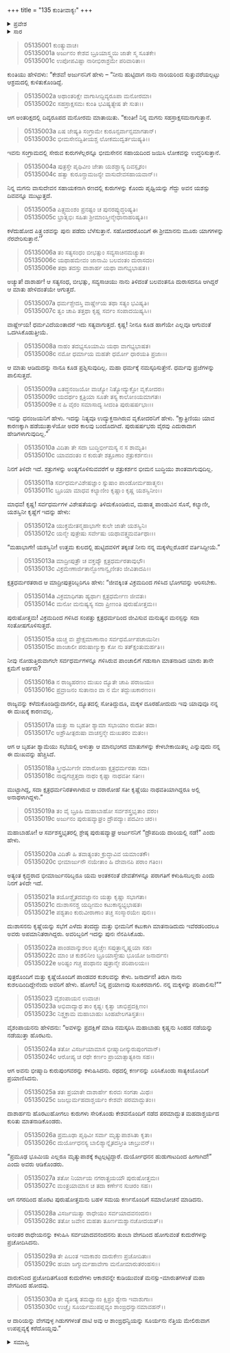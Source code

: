 +++
title = "135 ಕುಂತೀವಾಕ್ಯಃ"
+++

<details><summary>ಪ್ರವೇಶ</summary>


।।   ಓಂ ಓಂ ನಮೋ ನಾರಾಯಣಾಯ।।   ಶ್ರೀ ವೇದವ್ಯಾಸಾಯ ನಮಃ ।।

ಶ್ರೀ ಕೃಷ್ಣದ್ವೈಪಾಯನ ವೇದವ್ಯಾಸ ವಿರಚಿತ  

**ಶ್ರೀ ಮಹಾಭಾರತ**

**ಉದ್ಯೋಗ ಪರ್ವ**

**ಭಗವದ್ಯಾನ ಪರ್ವ**

**ಅಧ್ಯಾಯ 135**

</details>


<details><summary>ಸಾರ</summary>

ಕುಂತಿಯು ಅರ್ಜುನ, ಭೀಮ ಮತ್ತು ಯಮಳರಿಗೆ ಸಂದೇಶವನ್ನಿತ್ತು ಕೃಷ್ಣನನ್ನು ಕಳುಹಿಸಿದುದು (1-22). ಕೃಷ್ಣನು ಕರ್ಣನೊಡನೆ ಸ್ವಲ್ಪಹೊತ್ತು ಮಾತನಾಡಿ ಉಪಪ್ಲವ್ಯಕ್ಕೆ ಹಿಂದಿರುಗಿದುದು (23-30).

</details>


> 05135001 ಕುಂತ್ಯುವಾಚ।  
05135001a ಅರ್ಜುನಂ ಕೇಶವ ಬ್ರೂಯಾಸ್ತ್ವಯಿ ಜಾತೇ ಸ್ಮ ಸೂತಕೇ।  
05135001c ಉಪೋಪವಿಷ್ಟಾ ನಾರೀಭಿರಾಶ್ರಮೇ ಪರಿವಾರಿತಾ।।

ಕುಂತಿಯು ಹೇಳಿದಳು: “ಕೇಶವ! ಅರ್ಜುನನಿಗೆ ಹೇಳು – “ನೀನು ಹುಟ್ಟಿದಾಗ ನಾನು ನಾರಿಯರಿಂದ ಸುತ್ತುವರೆಯಲ್ಪಟ್ಟು ಆಶ್ರಮದಲ್ಲಿ ಕುಳಿತುಕೊಂಡಿದ್ದೆ.

> 05135002a ಅಥಾಂತರಿಕ್ಷೇ ವಾಗಾಸೀದ್ದಿವ್ಯರೂಪಾ ಮನೋರಮಾ।  
05135002c ಸಹಸ್ರಾಕ್ಷಸಮಃ ಕುಂತಿ ಭವಿಷ್ಯತ್ಯೇಷ ತೇ ಸುತಃ।।

ಆಗ ಅಂತರಿಕ್ಷದಲ್ಲಿ ದಿವ್ಯರೂಪದ ಮನೋರಮ ಮಾತಾಯಿತು. “ಕುಂತೀ! ನಿನ್ನ ಮಗನು ಸಹಸ್ರಾಕ್ಷಸಮನಾಗುತ್ತಾನೆ.

> 05135003a ಏಷ ಜೇಷ್ಯತಿ ಸಂಗ್ರಾಮೇ ಕುರೂನ್ಸರ್ವಾನ್ಸಮಾಗತಾನ್।  
05135003c ಭೀಮಸೇನದ್ವಿತೀಯಶ್ಚ ಲೋಕಮುದ್ವರ್ತಯಿಷ್ಯತಿ।।

ಇವನು ಸಂಗ್ರಾಮದಲ್ಲಿ ಸೇರುವ ಕುರುಗಳೆಲ್ಲರನ್ನೂ ಭೀಮಸೇನನ ಸಹಾಯದಿಂದ ಜಯಿಸಿ ಲೋಕವನ್ನು ಉದ್ಧರಿಸುತ್ತಾನೆ.

> 05135004a ಪುತ್ರಸ್ತೇ ಪೃಥಿವೀಂ ಜೇತಾ ಯಶಶ್ಚಾಸ್ಯ ದಿವಸ್ಪೃಶಂ।  
05135004c ಹತ್ವಾ ಕುರೂನ್ಗ್ರಾಮಜನ್ಯೇ ವಾಸುದೇವಸಹಾಯವಾನ್।।

ನಿನ್ನ ಮಗನು ವಾಸುದೇವನ ಸಹಾಯಕನಾಗಿ ರಣದಲ್ಲಿ ಕುರುಗಳನ್ನು ಕೊಂದು ಪೃಥ್ವಿಯನ್ನು ಗೆದ್ದು ಅವನ ಯಶಸ್ಸು ದಿವವನ್ನೂ ಮುಟ್ಟುತ್ತದೆ.

> 05135005a ಪಿತ್ರ್ಯಮಂಶಂ ಪ್ರನಷ್ಟಂ ಚ ಪುನರಪ್ಯುದ್ಧರಿಷ್ಯತಿ।  
05135005c ಭ್ರಾತೃಭಿಃ ಸಹಿತಃ ಶ್ರೀಮಾಂಸ್ತ್ರೀನ್ಮೇಧಾನಾಹರಿಷ್ಯತಿ।।

ಕಳೆದುಹೋದ ಪಿತ್ರ್ಯಂಶವನ್ನು ಪುನಃ ಪಡೆದು ಬೆಳೆಸುತ್ತಾನೆ. ಸಹೋದರರೊಂದಿಗೆ ಈ ಶ್ರೀಮಾನನು ಮೂರು ಯಾಗಗಳನ್ನು ನೆರವೇರಿಸುತ್ತಾನೆ.’’

> 05135006a ತಂ ಸತ್ಯಸಂಧಂ ಬೀಭತ್ಸುಂ ಸವ್ಯಸಾಚಿನಮಚ್ಯುತ।   
05135006c ಯಥಾಹಮೇವಂ ಜಾನಾಮಿ ಬಲವಂತಂ ದುರಾಸದಂ।  
05135006e ತಥಾ ತದಸ್ತು ದಾಶಾರ್ಹ ಯಥಾ ವಾಗಭ್ಯಭಾಷತ।।

ಅಚ್ಯುತ! ದಾಶಾರ್ಹ! ಆ ಸತ್ಯಸಂಧ, ಬೀಭತ್ಸು, ಸವ್ಯಸಾಚಿಯು ನಾನು ತಿಳಿದಂತೆ ಬಲವಂತನೂ ದುರಾಸದನೂ ಆಗಿದ್ದರೆ ಆ ಮಾತು ಹೇಳಿದಂತೆಯೇ ಆಗುತ್ತದೆ.

> 05135007a ಧರ್ಮಶ್ಚೇದಸ್ತಿ ವಾರ್ಷ್ಣೇಯ ತಥಾ ಸತ್ಯಂ ಭವಿಷ್ಯತಿ।   
05135007c ತ್ವಂ ಚಾಪಿ ತತ್ತಥಾ ಕೃಷ್ಣ ಸರ್ವಂ ಸಂಪಾದಯಿಷ್ಯಸಿ।।

ವಾರ್ಷ್ಣೇಯ! ಧರ್ಮವಿದೆಯಂತಾದರೆ ಇದು ಸತ್ಯವಾಗುತ್ತದೆ. ಕೃಷ್ಣ! ನೀನೂ ಕೂಡ ಹಾಗೆಯೇ ಎಲ್ಲವೂ ಆಗುವಂತೆ ಒದಗಿಸಿಕೊಡುತ್ತೀಯೆ.

> 05135008a ನಾಹಂ ತದಭ್ಯಸೂಯಾಮಿ ಯಥಾ ವಾಗಭ್ಯಭಾಷತ।  
05135008c ನಮೋ ಧರ್ಮಾಯ ಮಹತೇ ಧರ್ಮೋ ಧಾರಯತಿ ಪ್ರಜಾಃ।।

ಆ ಮಾತು ಆಡಿದುದನ್ನು ನಾನೂ ಕೂಡ ಪ್ರಶ್ನಿಸುವುದಿಲ್ಲ. ಮಹಾ ಧರ್ಮಕ್ಕೆ ನಮಸ್ಕರಿಸುತ್ತೇನೆ. ಧರ್ಮವು ಪ್ರಜೆಗಳನ್ನು ಪಾಲಿಸುತ್ತದೆ.

> 05135009a ಏತದ್ಧನಂಜಯೋ ವಾಚ್ಯೋ ನಿತ್ಯೋದ್ಯುಕ್ತೋ ವೃಕೋದರಃ।  
05135009c ಯದರ್ಥಂ ಕ್ಷತ್ರಿಯಾ ಸೂತೇ ತಸ್ಯ ಕಾಲೋಽಯಮಾಗತಃ।  
05135009e ನ ಹಿ ವೈರಂ ಸಮಾಸಾದ್ಯ ಸೀದಂತಿ ಪುರುಷರ್ಷಭಾಃ।।

ಇದನ್ನು ಧನಂಜಯನಿಗೆ ಹೇಳು. ಇದನ್ನು ನಿತ್ಯವೂ ಉದ್ಯುಕ್ತನಾಗಿರುವ ವೃಕೋದರನಿಗೆ ಹೇಳು. “ಕ್ಷಾತ್ರಿಣಿಯು ಯಾವ ಕಾರಣಕ್ಕಾಗಿ ಹಡೆಯುತ್ತಾಳೆಯೋ ಅದರ ಕಾಲವು ಬಂದೊದಗಿದೆ. ಪುರುಷರ್ಷಭರು ವೈರವು ಎದುರಾದಾಗ ಹೇಡಿಗಳಾಗುವುದಿಲ್ಲ.”

> 05135010a ವಿದಿತಾ ತೇ ಸದಾ ಬುದ್ಧಿರ್ಭೀಮಸ್ಯ ನ ಸ ಶಾಮ್ಯತಿ।  
05135010c ಯಾವದಂತಂ ನ ಕುರುತೇ ಶತ್ರೂಣಾಂ ಶತ್ರುಕರ್ಶನಃ।।

ನಿನಗೆ ತಿಳಿದೇ ಇದೆ. ಶತ್ರುಗಳನ್ನು ಅಂತ್ಯಗೊಳಿಸುವವರೆಗೆ ಆ ಶತ್ರುಕರ್ಶನ ಭೀಮನ ಬುದ್ಧಿಯು ಶಾಂತವಾಗುವುದಿಲ್ಲ.

> 05135011a ಸರ್ವಧರ್ಮವಿಶೇಷಜ್ಞಾಂ ಸ್ನುಷಾಂ ಪಾಂಡೋರ್ಮಹಾತ್ಮನಃ।   
05135011c ಬ್ರೂಯಾ ಮಾಧವ ಕಲ್ಯಾಣೀಂ ಕೃಷ್ಣಾಂ ಕೃಷ್ಣ ಯಶಸ್ವಿನೀಂ।।

ಮಾಧವ! ಕೃಷ್ಣ! ಸರ್ವಧರ್ಮಗಳ ವಿಶೇಷತೆಯನ್ನು ತಿಳಿದುಕೊಂಡಿರುವ, ಮಹಾತ್ಮ ಪಾಂಡುವಿನ ಸೊಸೆ, ಕಲ್ಯಾಣೀ, ಯಶಸ್ವಿನೀ ಕೃಷ್ಣೆಗೆ ಇದನ್ನು ಹೇಳು:

> 05135012a ಯುಕ್ತಮೇತನ್ಮಹಾಭಾಗೇ ಕುಲೇ ಜಾತೇ ಯಶಸ್ವಿನಿ।  
05135012c ಯನ್ಮೇ ಪುತ್ರೇಷು ಸರ್ವೇಷು ಯಥಾವತ್ತ್ವಮವರ್ತಿಥಾಃ।।

“ಮಹಾಭಾಗೇ! ಯಶಸ್ವಿನೀ! ಉತ್ತಮ ಕುಲದಲ್ಲಿ ಹುಟ್ಟಿದವಳಿಗೆ ತಕ್ಕಂತೆ ನೀನು ನನ್ನ ಮಕ್ಕಳೆಲ್ಲರೊಡನೆ ವರ್ತಿಸಿದ್ದೀಯೆ.”

> 05135013a ಮಾದ್ರೀಪುತ್ರೌ ಚ ವಕ್ತವ್ಯೌ ಕ್ಷತ್ರಧರ್ಮರತಾವುಭೌ।  
05135013c ವಿಕ್ರಮೇಣಾರ್ಜಿತಾನ್ಭೋಗಾನ್ವೃಣೀತಂ ಜೀವಿತಾದಪಿ।।

ಕ್ಷತ್ರಧರ್ಮರತರಾದ ಆ ಮಾದ್ರೀಪುತ್ರರಿಬ್ಬರಿಗೂ ಹೇಳು: “ಜೀವಕ್ಕಿಂತ ವಿಕ್ರಮದಿಂದ ಗಳಿಸಿದ ಭೋಗವನ್ನು ಆರಿಸಬೇಕು.

> 05135014a ವಿಕ್ರಮಾಧಿಗತಾ ಹ್ಯರ್ಥಾಃ ಕ್ಷತ್ರಧರ್ಮೇಣ ಜೀವತಃ।   
05135014c ಮನೋ ಮನುಷ್ಯಸ್ಯ ಸದಾ ಪ್ರೀಣಂತಿ ಪುರುಷೋತ್ತಮ।।

ಪುರುಷೋತ್ತಮ! ವಿಕ್ರಮದಿಂದ ಗಳಿಸಿದ ಸಂಪತ್ತು ಕ್ಷತ್ರಧರ್ಮದಿಂದ ಜೀವಿಸುವ ಮನುಷ್ಯನ ಮನಸ್ಸನ್ನು ಸದಾ ಸಂತೋಷಗೊಳಿಸುತ್ತದೆ.

> 05135015a ಯಚ್ಚ ವಃ ಪ್ರೇಕ್ಷಮಾಣಾನಾಂ ಸರ್ವಧರ್ಮೋಪಚಾಯಿನೀ।  
05135015c ಪಾಂಚಾಲೀ ಪರುಷಾಣ್ಯುಕ್ತಾ ಕೋ ನು ತತ್ಕ್ಷಂತುಮರ್ಹತಿ।।

ನೀವು ನೋಡುತ್ತಿರುವಾಗಲೇ ಸರ್ವಧರ್ಮಗಳನ್ನೂ ಗಳಿಸಿರುವ ಪಾಂಚಾಲಿಗೆ ಗಡುಸಾಗಿ ಮಾತನಾಡಿದ ಯಾರು ತಾನೇ ಕ್ಷಮೆಗೆ ಅರ್ಹರು?

> 05135016a ನ ರಾಜ್ಯಹರಣಂ ದುಃಖಂ ದ್ಯೂತೇ ಚಾಪಿ ಪರಾಜಯಃ।  
05135016c ಪ್ರವ್ರಾಜನಂ ಸುತಾನಾಂ ವಾ ನ ಮೇ ತದ್ದುಃಖಕಾರಣಂ।।

ರಾಜ್ಯವನ್ನು ಕಳೆದುಕೊಂಡಿದ್ದುದಾಗಲೀ, ದ್ಯೂತದಲ್ಲಿ ಸೋತಿದ್ದುದೂ, ಮಕ್ಕಳ ದೂರಹೋದುದು ಇವು ಯಾವುವೂ ನನ್ನ ಈ ದುಃಖಕ್ಕೆ ಕಾರಣವಲ್ಲ.

> 05135017a ಯತ್ತು ಸಾ ಬೃಹತೀ ಶ್ಯಾಮಾ ಸಭಾಯಾಂ ರುದತೀ ತದಾ।  
05135017c ಅಶ್ರೌಷೀತ್ಪರುಷಾ ವಾಚಸ್ತನ್ಮೇ ದುಃಖತರಂ ಮತಂ।।

ಆಗ ಆ ಬೃಹತೀ ಶ್ಯಾಮೆಯು ಸಭೆಯಲ್ಲಿ ಅಳುತ್ತಾ ಆ ಮಾನಭಂಗದ ಮಾತುಗಳನ್ನು ಕೇಳಬೇಕಾಯಿತಲ್ಲ ಎನ್ನುವುದು ನನ್ನ ಈ ದುಃಖವನ್ನು ಹೆಚ್ಚಿಸಿದೆ.

> 05135018a ಸ್ತ್ರೀಧರ್ಮಿಣೀ ವರಾರೋಹಾ ಕ್ಷತ್ರಧರ್ಮರತಾ ಸದಾ।  
05135018c ನಾಧ್ಯಗಚ್ಚತ್ತದಾ ನಾಥಂ ಕೃಷ್ಣಾ ನಾಥವತೀ ಸತೀ।।

ಮುಟ್ಟಾಗಿದ್ದ, ಸದಾ ಕ್ಷತ್ರಧರ್ಮನಿರತಳಾಗಿರುವ ಆ ವರಾರೋಹೆ ಸತೀ ಕೃಷ್ಣೆಯು ನಾಥವತಿಯಾಗಿದ್ದರೂ ಅಲ್ಲಿ ಅನಾಥಳಾಗಿದ್ದಳು.”

> 05135019a ತಂ ವೈ ಬ್ರೂಹಿ ಮಹಾಬಾಹೋ ಸರ್ವಶಸ್ತ್ರಭೃತಾಂ ವರಂ।  
05135019c ಅರ್ಜುನಂ ಪುರುಷವ್ಯಾಘ್ರಂ ದ್ರೌಪದ್ಯಾಃ ಪದವೀಂ ಚರ।।

ಮಹಾಬಾಹೋ! ಆ ಸರ್ವಶಸ್ತ್ರಭೃತರಲ್ಲಿ ಶ್ರೇಷ್ಠ ಪುರುಷವ್ಯಾಘ್ರ ಅರ್ಜುನನಿಗೆ “ದ್ರೌಪದಿಯ ದಾರಿಯಲ್ಲಿ ನಡೆ!” ಎಂದು ಹೇಳು.

> 05135020a ವಿದಿತೌ ಹಿ ತವಾತ್ಯಂತಂ ಕ್ರುದ್ಧಾವಿವ ಯಮಾಂತಕೌ।   
05135020c ಭೀಮಾರ್ಜುನೌ ನಯೇತಾಂ ಹಿ ದೇವಾನಪಿ ಪರಾಂ ಗತಿಂ।।

ಅತ್ಯಂತ ಕೃದ್ಧರಾದ ಭೀಮಾರ್ಜುನರಿಬ್ಬರೂ ಯಮ ಅಂತಕನಂತೆ ದೇವತೆಗಳನ್ನೂ ಪರಾಗತಿಗೆ ಕಳುಹಿಸಬಲ್ಲರು ಎಂದು ನಿನಗೆ ತಿಳಿದೇ ಇದೆ.

> 05135021a ತಯೋಶ್ಚೈತದವಜ್ಞಾನಂ ಯತ್ಸಾ ಕೃಷ್ಣಾ ಸಭಾಗತಾ।  
05135021c ದುಃಶಾಸನಶ್ಚ ಯದ್ಭೀಮಂ ಕಟುಕಾನ್ಯಭ್ಯಭಾಷತ।   
05135021e ಪಶ್ಯತಾಂ ಕುರುವೀರಾಣಾಂ ತಚ್ಚ ಸಂಸ್ಮಾರಯೇಃ ಪುನಃ।।

ದುಃಶಾಸನನು ಕೃಷ್ಣೆಯನ್ನು ಸಭೆಗೆ ಎಳೆದು ತಂದದ್ದು ಮತ್ತು ಭೀಮನಿಗೆ ಕಟುಕಾಗಿ ಮಾತನಾಡಿದುದು ಇವೆರಡರಿಂದಲೂ ಅವರು ಅಪಮಾನಿತರಾಗಿದ್ದರು. ಅವರಿಬ್ಬರಿಗೆ ಇದನ್ನು ಪುನಃ ನೆನಪಿಸಿಕೊಡು.

> 05135022a ಪಾಂಡವಾನ್ಕುಶಲಂ ಪೃಚ್ಚೇಃ ಸಪುತ್ರಾನ್ಕೃಷ್ಣಯಾ ಸಹ।  
05135022c ಮಾಂ ಚ ಕುಶಲಿನೀಂ ಬ್ರೂಯಾಸ್ತೇಷು ಭೂಯೋ ಜನಾರ್ದನ।  
05135022e ಅರಿಷ್ಟಂ ಗಚ್ಚ ಪಂಥಾನಂ ಪುತ್ರಾನ್ಮೇ ಪರಿಪಾಲಯ।।

ಪುತ್ರರೊಂದಿಗೆ ಮತ್ತು ಕೃಷ್ಣೆಯೊಂದಿಗೆ ಪಾಂಡವರ ಕುಶಲವನ್ನು ಕೇಳು. ಜನಾರ್ದನ! ತಿರುಗಿ ನಾನು ಕುಶಲದಿಂದಿದ್ದೇನೆಂದು ಅವರಿಗೆ ಹೇಳು. ಹೋಗು! ನಿನ್ನ ಪ್ರಯಾಣವು ಸುಖಕರವಾಗಲಿ. ನನ್ನ ಮಕ್ಕಳನ್ನು ಪರಿಪಾಲಿಸು!””

> 05135023 ವೈಶಂಪಾಯನ ಉವಾಚ।  
05135023a ಅಭಿವಾದ್ಯಾಥ ತಾಂ ಕೃಷ್ಣಃ ಕೃತ್ವಾ ಚಾಭಿಪ್ರದಕ್ಷಿಣಂ।  
05135023c ನಿಶ್ಚಕ್ರಾಮ ಮಹಾಬಾಹುಃ ಸಿಂಹಖೇಲಗತಿಸ್ತತಃ।।

ವೈಶಂಪಾಯನನು ಹೇಳಿದನು: “ಅವಳನ್ನು ಪ್ರದಕ್ಷಿಣೆ ಮಾಡಿ ನಮಸ್ಕರಿಸಿ ಮಹಾಬಾಹು ಕೃಷ್ಣನು ಸಿಂಹದ ನಡೆಯನ್ನು ನಡೆಯುತ್ತಾ ಹೊರಟನು.

> 05135024a ತತೋ ವಿಸರ್ಜಯಾಮಾಸ ಭೀಷ್ಮಾದೀನ್ಕುರುಪುಂಗವಾನ್।  
05135024c ಆರೋಪ್ಯ ಚ ರಥೇ ಕರ್ಣಂ ಪ್ರಾಯಾತ್ಸಾತ್ಯಕಿನಾ ಸಹ।।

ಆಗ ಅವನು ಭೀಷ್ಮಾದಿ ಕುರುಪುಂಗವರನ್ನು ಕಳುಹಿಸಿದನು. ರಥದಲ್ಲಿ ಕರ್ಣನನ್ನು ಏರಿಸಿಕೊಂಡು ಸಾತ್ಯಕಿಯೊಂದಿಗೆ ಪ್ರಯಾಣಿಸಿದನು.

> 05135025a ತತಃ ಪ್ರಯಾತೇ ದಾಶಾರ್ಹೇ ಕುರವಃ ಸಂಗತಾ ಮಿಥಃ।  
05135025c ಜಜಲ್ಪುರ್ಮಹದಾಶ್ಚರ್ಯಂ ಕೇಶವೇ ಪರಮಾದ್ಭುತಂ।।

ದಾಶಾರ್ಹನು ಹೊರಟುಹೋಗಲು ಕುರುಗಳು ಸೇರಿಕೊಂಡು ಕೇಶವನೊಂದಿಗೆ ನಡೆದ ಪರಮಾದ್ಭುತ ಮಹದಾಶ್ಚರ್ಯದ ಕುರಿತು ಮಾತನಾಡಿಕೊಂಡರು.

> 05135026a ಪ್ರಮೂಢಾ ಪೃಥಿವೀ ಸರ್ವಾ ಮೃತ್ಯುಪಾಶಸಿತಾ ಕೃತಾ।   
05135026c ದುರ್ಯೋಧನಸ್ಯ ಬಾಲಿಶ್ಯಾನ್ನೈತದಸ್ತೀತಿ ಚಾಬ್ರುವನ್।।

“ಪ್ರಮೂಢ ಭೂಮಿಯ ಎಲ್ಲರೂ ಮೃತ್ಯುಪಾಶಕ್ಕೆ ಕಟ್ಟಲ್ಪಟ್ಟಿದ್ದಾರೆ. ದುರ್ಯೋಧನನ ಹುಡುಗಾಟದಿಂದ ಹೀಗಾಗಿದೆ!” ಎಂದು ಅವರು ಆಡಿಕೊಂಡರು.

> 05135027a ತತೋ ನಿರ್ಯಾಯ ನಗರಾತ್ಪ್ರಯಯೌ ಪುರುಷೋತ್ತಮಃ।  
05135027c ಮಂತ್ರಯಾಮಾಸ ಚ ತದಾ ಕರ್ಣೇನ ಸುಚಿರಂ ಸಹ।।

ಆಗ ನಗರದಿಂದ ಹೊರಟ ಪುರುಷೋತ್ತಮನು ಬಹಳ ಸಮಯ ಕರ್ಣನೊಂದಿಗೆ ಸಮಾಲೋಚನೆ ಮಾಡಿದನು.

> 05135028a ವಿಸರ್ಜಯಿತ್ವಾ ರಾಧೇಯಂ ಸರ್ವಯಾದವನಂದನಃ।  
05135028c ತತೋ ಜವೇನ ಮಹತಾ ತೂರ್ಣಮಶ್ವಾನಚೋದಯತ್।।

ಅನಂತರ ರಾಧೇಯನನ್ನು ಕಳುಹಿಸಿ ಸರ್ವಯಾದವನಂದನನು ತುಂಬಾ ವೇಗದಿಂದ ಹೋಗುವಂತೆ ಕುದುರೆಗಳನ್ನು ಪ್ರಚೋದಿಸಿದನು.

> 05135029a ತೇ ಪಿಬಂತ ಇವಾಕಾಶಂ ದಾರುಕೇಣ ಪ್ರಚೋದಿತಾಃ।   
05135029c ಹಯಾ ಜಗ್ಮುರ್ಮಹಾವೇಗಾ ಮನೋಮಾರುತರಂಹಸಃ।।

ದಾರುಕನಿಂದ ಪ್ರಚೋದಿತಗೊಂಡ ಕುದುರೆಗಳು ಆಕಾಶವನ್ನೇ ಕುಡಿಯುವಂತೆ ಮನಸ್ಸು-ಮಾರುತಗಳಂತೆ ಮಹಾ ವೇಗದಿಂದ ಹೋದವು.

> 05135030a ತೇ ವ್ಯತೀತ್ಯ ತಮಧ್ವಾನಂ ಕ್ಷಿಪ್ರಂ ಶ್ಯೇನಾ ಇವಾಶುಗಾಃ।  
05135030c ಉಚ್ಚೈಃ ಸೂರ್ಯಮುಪಪ್ಲವ್ಯಂ ಶಾಂಙ್ರಧನ್ವಾನಮಾವಹನ್।।

ಆ ದಾರಿಯನ್ನು ವೇಗವುಳ್ಳ ಗಿಡುಗಗಳಂತೆ ದಾಟಿ ಅವು ಆ ಶಾಂಙ್ರಧನ್ವಿಯನ್ನು ಸೂರ್ಯನು ನೆತ್ತಿಯ ಮೇಲಿರುವಾಗ ಉಪಪ್ಲವ್ಯಕ್ಕೆ ಕರೆದೊಯ್ದವು.”


<details><summary>ಸಮಾಪ್ತಿ</summary>


ಇತಿ ಶ್ರೀ ಮಹಾಭಾರತೇ ಉದ್ಯೋಗ ಪರ್ವಣಿ ಭಗವದ್ಯಾನ ಪರ್ವಣಿ ಕುಂತೀವಾಕ್ಯೇ ಪಂಚತ್ರಿಂಶದಧಿಕಶತತಮೋಽಧ್ಯಾಯಃ।  
ಇದು ಶ್ರೀ ಮಹಾಭಾರತದಲ್ಲಿ ಉದ್ಯೋಗ ಪರ್ವದಲ್ಲಿ ಭಗವದ್ಯಾನ ಪರ್ವದಲ್ಲಿ ಕುಂತೀವಾಕ್ಯದಲ್ಲಿ ನೂರಾಮೂವತ್ತೈದನೆಯ ಅಧ್ಯಾಯವು.

</details>
